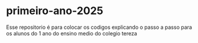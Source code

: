 # primeiro-ano-2025
Esse repositorio é para colocar os codigos explicando o passo a passo para os alunos do 1 ano do ensino medio do colegio tereza

